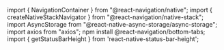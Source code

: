 import { NavigationContainer } from "@react-navigation/native";
import { createNativeStackNavigator } from "@react-navigation/native-stack";
import AsyncStorage from "@react-native-async-storage/async-storage";
import axios from "axios";
npm install @react-navigation/bottom-tabs;
import { getStatusBarHeight } from 'react-native-status-bar-height';